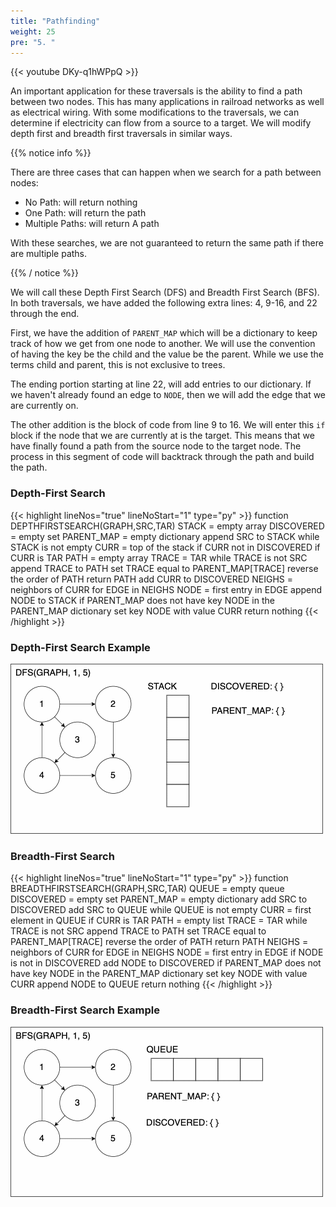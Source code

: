 ```yaml
---
title: "Pathfinding"
weight: 25
pre: "5. "
---
```


{{< youtube DKy-q1hWPpQ  >}}

An important application for these traversals is the ability to find a path between two nodes. This has many applications in railroad networks as well as electrical wiring. With some modifications to the traversals, we can determine if electricity can flow from a source to a target. We will modify depth first and breadth first traversals in similar ways.

{{% notice info %}}

There are three cases that can happen when we search for a path between nodes:
- No Path: will return nothing
- One Path: will return the path
- Multiple Paths: will return A path

With these searches, we are not guaranteed to return the same path if there are multiple paths. 

{{% / notice %}}

We will call these Depth First Search (DFS) and Breadth First Search (BFS). In both traversals, we have added the following extra lines: 4, 9-16, and 22 through the end. 

First, we have the addition of `PARENT_MAP` which will be a dictionary to keep track of how we get from one node to another. We will use the convention of having the key be the child and the value be the parent. While we use the terms child and parent, this is not exclusive to trees. 

The ending portion starting at line 22, will add entries to our dictionary. If we haven't already found an edge to `NODE`, then we will add the edge that we are currently on. 

The other addition is the block of code from line 9 to 16. We will enter this `if` block if the node that we are currently at is the target. This means that we have finally found a path from the source node to the target node. The process in this segment of code will backtrack through the path and build the path. 

### Depth-First Search

{{< highlight lineNos="true" lineNoStart="1" type="py" >}}
function DEPTHFIRSTSEARCH(GRAPH,SRC,TAR)
    STACK = empty array
    DISCOVERED = empty set
    PARENT_MAP = empty dictionary
    append SRC to STACK
    while STACK is not empty
        CURR = top of the stack
        if CURR not in DISCOVERED
            if CURR is TAR
                 PATH = empty array
                 TRACE = TAR
                 while TRACE is not SRC
                     append TRACE to PATH
                     set TRACE equal to PARENT_MAP[TRACE]
                 reverse the order of PATH
                 return PATH
            add CURR to DISCOVERED
            NEIGHS = neighbors of CURR
            for EDGE in NEIGHS
                NODE = first entry in EDGE
                append NODE to STACK
                if PARENT_MAP does not have key NODE
                    in the PARENT_MAP dictionary set key NODE with value CURR
    return nothing
{{< /highlight >}}

### Depth-First Search Example

![DFS Example GIF](images/16/DFS.gif)

### Breadth-First Search

{{< highlight lineNos="true" lineNoStart="1" type="py" >}}
function BREADTHFIRSTSEARCH(GRAPH,SRC,TAR)
    QUEUE = empty queue
    DISCOVERED = empty set
    PARENT_MAP = empty dictionary
    add SRC to DISCOVERED
    add SRC to QUEUE
    while QUEUE is not empty
        CURR = first element in QUEUE
        if CURR is TAR 
            PATH = empty list 
            TRACE = TAR
            while TRACE is not SRC
                    append TRACE to PATH
                    set TRACE equal to PARENT_MAP[TRACE]
                reverse the order of PATH
                return PATH
        NEIGHS = neighbors of CURR
        for EDGE in NEIGHS
            NODE = first entry in EDGE
            if NODE is not in DISCOVERED
                add NODE to DISCOVERED
                if PARENT_MAP does not have key NODE
                    in the PARENT_MAP dictionary set key NODE with value CURR
                append NODE to QUEUE
    return nothing
{{< /highlight >}}

### Breadth-First Search Example

![BFS Example GIF](images/16/BFS.gif)
